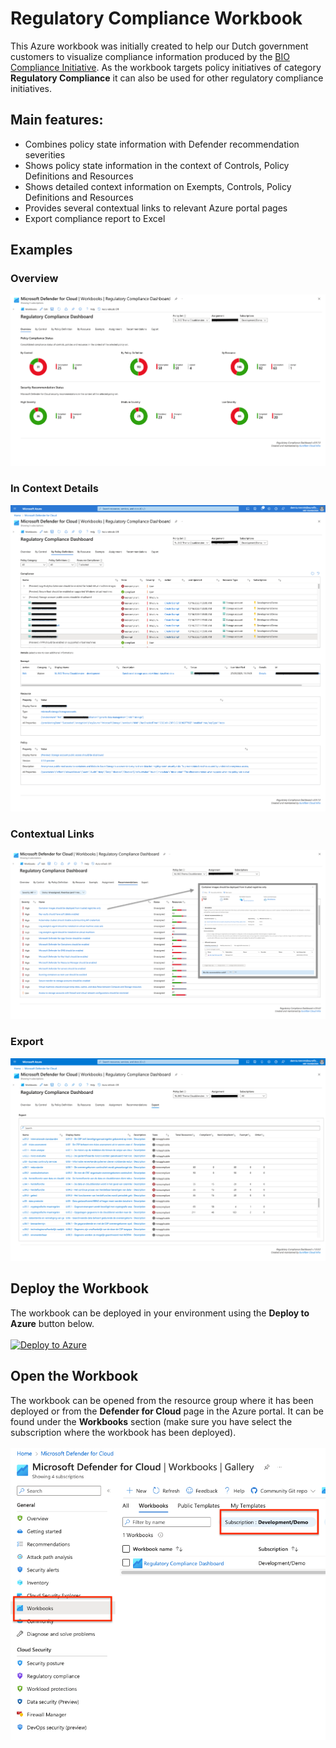 # Regulatory Compliance Workbook

This Azure workbook was initially created to help our Dutch government customers to visualize compliance information produced by the [BIO Compliance Initiative](https://github.com/Azure/Bio-Compliancy). As the workbook targets policy initiatives of category **Regulatory Compliance** it can also be used for other regulatory compliance initiatives.

## Main features:
- Combines policy state information with Defender recommendation severities
- Shows policy state information in the context of Controls, Policy Definitions and Resources
- Shows detailed context information on Exempts, Controls, Policy Definitions and Resources
- Provides several contextual links to relevant Azure portal pages
- Export compliance report to Excel

## Examples

### Overview
<kbd><img src="media/overview-clean.png" alt="overview"></kbd>

### In Context Details
<kbd><img src="media/by-policy-definition.png" alt="overview"></kbd>

### Contextual Links
<kbd><img src="media/recommendations.png" alt="overview"></kbd>

### Export
<kbd><img src="media/export.png" alt="overview"></kbd>



## Deploy the Workbook

The workbook can be deployed in your environment using the **Deploy to Azure** button below. <br><br>
[![Deploy to Azure](https://aka.ms/deploytoazurebutton)](https://portal.azure.com/#create/Microsoft.Template/uri/https%3A%2F%2Fraw.githubusercontent.com%2FEurofiber-CloudInfra%2Fazure-compliance-workbooks%2Fmain%2FARM%2FRegulatory-Compliance-Dashboard.json)

## Open the Workbook

The workbook can be opened from the resource group where it has been deployed or from the **Defender for Cloud** page in the Azure portal. It can be found under the **Workbooks** section (make sure you have select the subscription where the workbook has been deployed). <br><br>
<kbd><img src="media/defender-for-cloud.png" alt="defender"></kbd>


